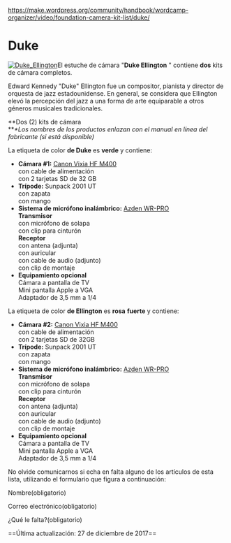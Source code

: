 https://make.wordpress.org/community/handbook/wordcamp-organizer/video/foundation-camera-kit-list/duke/

# Duke

[![Duke_Ellington](https://make.wordpress.org/community/files/2015/09/Duke_Ellington-238x300.jpg)](https://make.wordpress.org/community/files/2015/09/Duke_Ellington.jpg)El estuche de cámara "**Duke Ellington** " contiene **dos** kits de cámara completos.

Edward Kennedy "Duke" Ellington fue un compositor, pianista y director de orquesta de jazz estadounidense. En general, se considera que Ellington elevó la percepción del jazz a una forma de arte equiparable a otros géneros musicales tradicionales.

**Dos (2) kits de cámara  
**_*Los nombres de los productos enlazan con el manual en línea del fabricante (si está disponible)_

La etiqueta de color **de Duke** es **verde** y contiene:

- **Cámara #1:** [Canon Vixia HF M400](https://s3.amazonaws.com/wcequipment/canonhfm400.pdf)  
    con cable de alimentación  
    con 2 tarjetas SD de 32 GB
- **Trípode:** Sunpack 2001 UT  
    con zapata  
    con mango
- **Sistema de micrófono inalámbrico:** [Azden WR-PRO](https://s3.amazonaws.com/wcequipment/azdenwmpro.pdf)  
    **Transmisor**  
    con micrófono de solapa  
    con clip para cinturón  
    **Receptor**  
    con antena (adjunta)  
    con auricular  
    con cable de audio (adjunto)  
    con clip de montaje
- **Equipamiento opcional**  
    Cámara a pantalla de TV  
    Mini pantalla Apple a VGA  
    Adaptador de 3,5 mm a 1/4

La etiqueta de color **de Ellington** es **rosa** **fuerte** y contiene:

- **Cámara #2:** [Canon Vixia HF M400](https://s3.amazonaws.com/wcequipment/canonhfm400.pdf)  
    con cable de alimentación  
    con 2 tarjetas SD de 32GB
- **Trípode:** Sunpack 2001 UT  
    con zapata  
    con mango
- **Sistema de micrófono inalámbrico:** [Azden WR-PRO](https://s3.amazonaws.com/wcequipment/azdenwmpro.pdf)  
    **Transmisor**  
    con micrófono de solapa  
    con clip para cinturón  
    **Receptor**  
    con antena (adjunta)  
    con auricular  
    con cable de audio (adjunto)  
    con clip de montaje
- **Equipamiento opcional**  
    Cámara a pantalla de TV  
    Mini pantalla Apple a VGA  
    Adaptador de 3,5 mm a 1/4

No olvide comunicarnos si echa en falta alguno de los artículos de esta lista, utilizando el formulario que figura a continuación:

Nombre(obligatorio) 

Correo electrónico(obligatorio) 

¿Qué le falta?(obligatorio)

==Última actualización: 27 de diciembre de 2017==